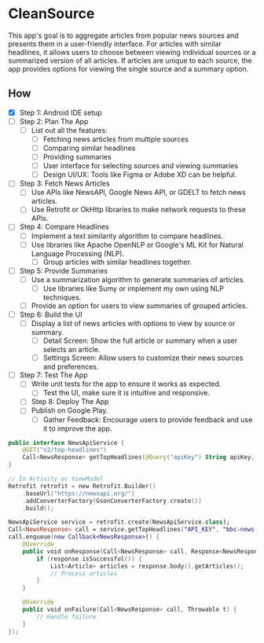 # CleanSource

This app's goal is to aggregate articles from popular news sources and presents them in a user-friendly interface. For articles with similar headlines, it allows users to choose between viewing individual sources or a summarized version of all articles. If articles are unique to each source, the app provides options for viewing the single source and a summary option.

## How

- [x] Step 1: Android IDE setup
- [ ] Step 2: Plan The App
  - [ ] List out all the features:
    - [ ] Fetching news articles from multiple sources
    - [ ] Comparing similar headlines
    - [ ] Providing summaries
    - [ ] User interface for selecting sources and viewing summaries
    - [ ] Design UI/UX: Tools like Figma or Adobe XD can be helpful.
- [ ] Step 3: Fetch News Articles
  - [ ] Use APIs like NewsAPI, Google News API, or GDELT to fetch news articles.
  - [ ] Use Retrofit or OkHttp libraries to make network requests to these APIs.
- [ ] Step 4: Compare Headlines
  - [ ] Implement a text similarity algorithm to compare headlines.
  - [ ] Use libraries like Apache OpenNLP or Google's ML Kit for Natural Language Processing (NLP).
    - [ ] Group articles with similar headlines together.
- [ ] Step 5: Provide Summaries
  - [ ] Use a summarization algorithm to generate summaries of articles.
    - [ ] Use libraries like Sumy or implement my own using NLP techniques.
  - [ ] Provide an option for users to view summaries of grouped articles.
- [ ] Step 6: Build the UI
  - [ ] Display a list of news articles with options to view by source or summary.
    - [ ] Detail Screen: Show the full article or summary when a user selects an article.
    - [ ] Settings Screen: Allow users to customize their news sources and preferences.
- [ ] Step 7: Test The App
  - [ ] Write unit tests for the app to ensure it works as expected.
    - [ ] Test the UI, make sure it is intuitive and responsive.
  - [ ] Step 8: Deploy The App
  - [ ] Publish on Google Play.
    - [ ] Gather Feedback: Encourage users to provide feedback and use it to improve the app.

```KOTLIN
public interface NewsApiService {
    @GET("v2/top-headlines")
    Call<NewsResponse> getTopHeadlines(@Query("apiKey") String apiKey, @Query("sources") String sources);
}

// In Activity or ViewModel
Retrofit retrofit = new Retrofit.Builder()
    .baseUrl("https://newsapi.org/")
    .addConverterFactory(GsonConverterFactory.create())
    .build();

NewsApiService service = retrofit.create(NewsApiService.class);
Call<NewsResponse> call = service.getTopHeadlines("API_KEY", "bbc-news, cnn");
call.enqueue(new Callback<NewsResponse>() {
    @Override
    public void onResponse(Call<NewsResponse> call, Response<NewsResponse> response) {
        if (response.isSuccessful()) {
            List<Article> articles = response.body().getArticles();
            // Process articles
        }
    }

    @Override
    public void onFailure(Call<NewsResponse> call, Throwable t) {
        // Handle failure
    }
});
```
